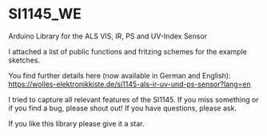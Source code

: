 # SI1145_WE
Arduino Library for the ALS VIS, IR, PS and UV-Index Sensor

I attached a list of public functions and fritzing schemes for the example sketches.

You find further details here (now available in German and English):
https://wolles-elektronikkiste.de/si1145-als-ir-uv-und-ps-sensor?lang=en

I tried to capture all relevant features of the SI1145. If you miss something or
if you find a bug, please shout out! If you have questions, please ask.

If you like this library please give it a star. 
